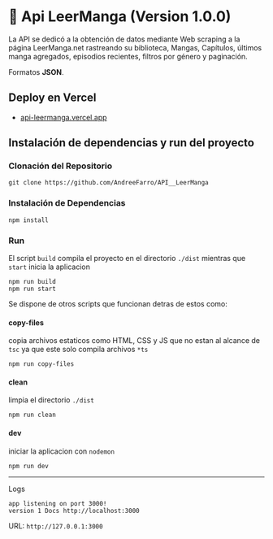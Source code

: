 # 📖 Api LeerManga (Version 1.0.0)
La API se dedicó a la obtención de datos mediante Web scraping a la página LeerManga.net rastreando su biblioteca, Mangas, Capítulos, últimos manga agregados, episodios recientes, filtros por género y paginación.

Formatos **JSON**.

## Deploy en Vercel
* [api-leermanga.vercel.app](https://api-leermanga.vercel.app/)

## Instalación de dependencias y run del proyecto

### Clonación del Repositorio
```shell
git clone https://github.com/AndreeFarro/API__LeerManga
```

### Instalación de Dependencias
```shell
npm install
```

### Run
El script `build` compila el proyecto en el directorio `./dist` mientras que `start` inicia la aplicacion
```shell
npm run build
npm run start
```
Se dispone de otros scripts que funcionan detras de estos como:
#### copy-files
copia archivos estaticos como HTML, CSS y JS que no estan al alcance de `tsc` ya que este solo compila archivos `*ts`
```shell
npm run copy-files
```
#### clean
limpia el directorio `./dist`
```shell
npm run clean
```
#### dev
iniciar la aplicacion con `nodemon`
```shell
npm run dev
```

---

Logs
```shell
app listening on port 3000!
version 1 Docs http://localhost:3000
```
URL: `http://127.0.0.1:3000`

